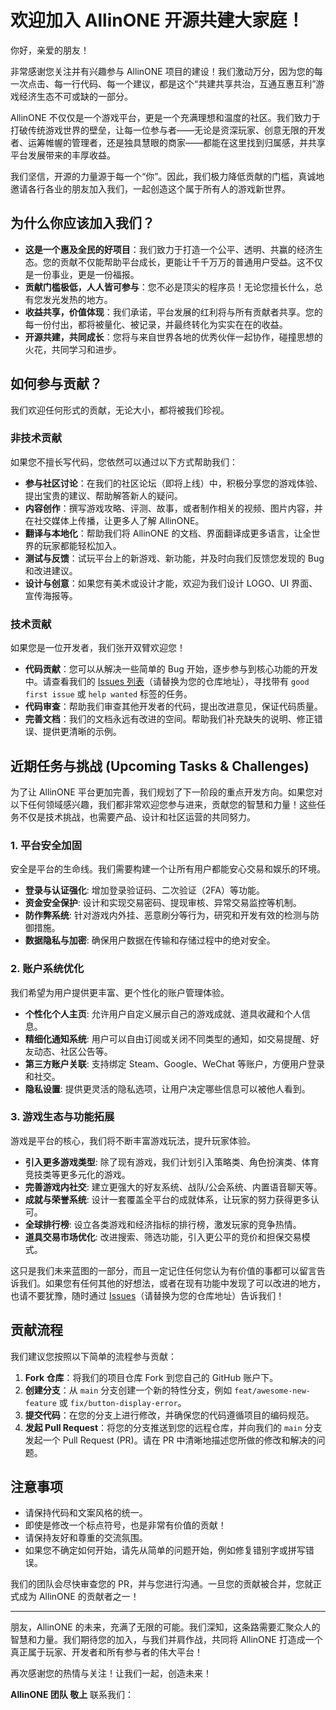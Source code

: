 # 欢迎加入 AllinONE 开源共建大家庭！

你好，亲爱的朋友！

非常感谢您关注并有兴趣参与 AllinONE 项目的建设！我们激动万分，因为您的每一次点击、每一行代码、每一个建议，都是这个“共建共享共治，互通互惠互利”游戏经济生态不可或缺的一部分。

AllinONE 不仅仅是一个游戏平台，更是一个充满理想和温度的社区。我们致力于打破传统游戏世界的壁垒，让每一位参与者——无论是资深玩家、创意无限的开发者、运筹帷幄的管理者，还是独具慧眼的商家——都能在这里找到归属感，并共享平台发展带来的丰厚收益。

我们坚信，开源的力量源于每一个“你”。因此，我们极力降低贡献的门槛，真诚地邀请各行各业的朋友加入我们，一起创造这个属于所有人的游戏新世界。

## 为什么你应该加入我们？

- **这是一个惠及全民的好项目**：我们致力于打造一个公平、透明、共赢的经济生态。您的贡献不仅能帮助平台成长，更能让千千万万的普通用户受益。这不仅是一份事业，更是一份福报。
- **贡献门槛极低，人人皆可参与**：您不必是顶尖的程序员！无论您擅长什么，总有您发光发热的地方。
- **收益共享，价值体现**：我们承诺，平台发展的红利将与所有贡献者共享。您的每一份付出，都将被量化、被记录，并最终转化为实实在在的收益。
- **开源共建，共同成长**：您将与来自世界各地的优秀伙伴一起协作，碰撞思想的火花，共同学习和进步。

## 如何参与贡献？

我们欢迎任何形式的贡献，无论大小，都将被我们珍视。

### 非技术贡献

如果您不擅长写代码，您依然可以通过以下方式帮助我们：

- **参与社区讨论**：在我们的社区论坛（即将上线）中，积极分享您的游戏体验、提出宝贵的建议、帮助解答新人的疑问。
- **内容创作**：撰写游戏攻略、评测、故事，或者制作相关的视频、图片内容，并在社交媒体上传播，让更多人了解 AllinONE。
- **翻译与本地化**：帮助我们将 AllinONE 的文档、界面翻译成更多语言，让全世界的玩家都能轻松加入。
- **测试与反馈**：试玩平台上的新游戏、新功能，并及时向我们反馈您发现的 Bug 和改进建议。
- **设计与创意**：如果您有美术或设计才能，欢迎为我们设计 LOGO、UI 界面、宣传海报等。

### 技术贡献

如果您是一位开发者，我们张开双臂欢迎您！

- **代码贡献**：您可以从解决一些简单的 Bug 开始，逐步参与到核心功能的开发中。请查看我们的 [Issues 列表](https://github.com/your-repo/issues)（请替换为您的仓库地址），寻找带有 `good first issue` 或 `help wanted` 标签的任务。
- **代码审查**：帮助我们审查其他开发者的代码，提出改进意见，保证代码质量。
- **完善文档**：我们的文档永远有改进的空间。帮助我们补充缺失的说明、修正错误、提供更清晰的示例。

## 近期任务与挑战 (Upcoming Tasks & Challenges)

为了让 AllinONE 平台更加完善，我们规划了下一阶段的重点开发方向。如果您对以下任何领域感兴趣，我们都非常欢迎您参与进来，贡献您的智慧和力量！这些任务不仅是技术挑战，也需要产品、设计和社区运营的共同努力。

### 1. 平台安全加固

安全是平台的生命线。我们需要构建一个让所有用户都能安心交易和娱乐的环境。
- **登录与认证强化**: 增加登录验证码、二次验证（2FA）等功能。
- **资金安全保护**: 设计和实现交易密码、提现审核、异常交易监控等机制。
- **防作弊系统**: 针对游戏内外挂、恶意刷分等行为，研究和开发有效的检测与防御措施。
- **数据隐私与加密**: 确保用户数据在传输和存储过程中的绝对安全。

### 2. 账户系统优化

我们希望为用户提供更丰富、更个性化的账户管理体验。
- **个性化个人主页**: 允许用户自定义展示自己的游戏成就、道具收藏和个人信息。
- **精细化通知系统**: 用户可以自由订阅或关闭不同类型的通知，如交易提醒、好友动态、社区公告等。
- **第三方账户关联**: 支持绑定 Steam、Google、WeChat 等账户，方便用户登录和社交。
- **隐私设置**: 提供更灵活的隐私选项，让用户决定哪些信息可以被他人看到。

### 3. 游戏生态与功能拓展

游戏是平台的核心，我们将不断丰富游戏玩法，提升玩家体验。
- **引入更多游戏类型**: 除了现有游戏，我们计划引入策略类、角色扮演类、体育竞技类等更多元化的游戏。
- **完善游戏内社交**: 建立更强大的好友系统、战队/公会系统、内置语音聊天等。
- **成就与荣誉系统**: 设计一套覆盖全平台的成就体系，让玩家的努力获得更多认可。
- **全球排行榜**: 设立各类游戏和经济指标的排行榜，激发玩家的竞争热情。
- **道具交易市场优化**: 改进搜索、筛选功能，引入更公平的竞价和担保交易模式。

这只是我们未来蓝图的一部分，而且一定记住任何您认为有价值的事都可以留言告诉我们。如果您有任何其他的好想法，或者在现有功能中发现了可以改进的地方，也请不要犹豫，随时通过 [Issues](https://github.com/your-repo/issues)（请替换为您的仓库地址）告诉我们！

## 贡献流程

我们建议您按照以下简单的流程参与贡献：

1.  **Fork 仓库**：将我们的项目仓库 Fork 到您自己的 GitHub 账户下。
2.  **创建分支**：从 `main` 分支创建一个新的特性分支，例如 `feat/awesome-new-feature` 或 `fix/button-display-error`。
3.  **提交代码**：在您的分支上进行修改，并确保您的代码遵循项目的编码规范。
4.  **发起 Pull Request**：将您的分支推送到您的远程仓库，并向我们的 `main` 分支发起一个 Pull Request (PR)。请在 PR 中清晰地描述您所做的修改和解决的问题。

## 注意事项

-   请保持代码和文案风格的统一。
-   即使是修改一个标点符号，也是非常有价值的贡献！
-   请保持友好和尊重的交流氛围。
-   如果您不确定如何开始，请先从简单的问题开始，例如修复错别字或拼写错误。

我们的团队会尽快审查您的 PR，并与您进行沟通。一旦您的贡献被合并，您就正式成为 AllinONE 的贡献者之一！

---

朋友，AllinONE 的未来，充满了无限的可能。我们深知，这条路需要汇聚众人的智慧和力量。我们期待您的加入，与我们并肩作战，共同将 AllinONE 打造成一个真正属于玩家、开发者和所有参与者的伟大平台！

再次感谢您的热情与关注！让我们一起，创造未来！

**AllinONE 团队 敬上**
联系我们：[<EMAIL>](mailto:<allinone_2014@hotmail.com>)